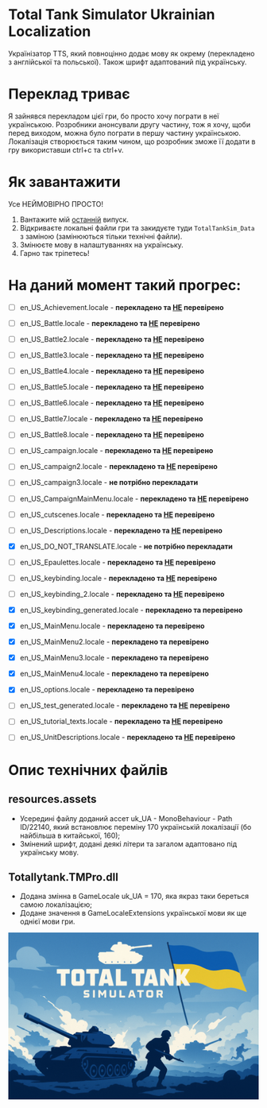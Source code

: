 # Total Tank Simulator Ukrainian Localization
Українізатор TTS, який повноцінно додає мову як окрему (перекладено з англійської та польської). Також шрифт адаптований під українську.
# Переклад триває
Я зайнявся перекладом цієї гри, бо просто хочу пограти в неї українською. Розробники анонсували другу частину, тож я хочу, щоби перед виходом, можна було пограти в першу частину українською. Локалізація створюється таким чином, що розробник зможе її додати в гру використавши ctrl+c та ctrl+v.
# Як завантажити
Усе НЕЙМОВІРНО ПРОСТО!
1. Вантажите мій [останній](https://github.com/KVarnitZ/Total-Tank-Simulator-UA/releases/latest/download/TTS_UA.zip) випуск.
2. Відкриваєте локальні файли гри та закидуєте туди ```TotalTankSim_Data``` з заміною (замінюються тільки технічні файли).
3. Змінюєте мову в налаштуваннях на українську.
4. Гарно так тріпетесь!
# На даний момент такий прогрес:
- [ ] en_US_Achievement.locale - **перекладено та <ins>НЕ</ins> перевірено**

- [ ] en_US_Battle.locale - **перекладено та <ins>НЕ</ins> перевірено**

- [ ] en_US_Battle2.locale - **перекладено та <ins>НЕ</ins> перевірено**

- [ ] en_US_Battle3.locale - **перекладено та <ins>НЕ</ins> перевірено**

- [ ] en_US_Battle4.locale - **перекладено та <ins>НЕ</ins> перевірено**

- [ ] en_US_Battle5.locale - **перекладено та <ins>НЕ</ins> перевірено**

- [ ] en_US_Battle6.locale - **перекладено та <ins>НЕ</ins> перевірено**

- [ ] en_US_Battle7.locale - **перекладено та <ins>НЕ</ins> перевірено**

- [ ] en_US_Battle8.locale - **перекладено та <ins>НЕ</ins> перевірено**

- [ ] en_US_campaign.locale - **перекладено та <ins>НЕ</ins> перевірено**

- [ ] en_US_campaign2.locale - **перекладено та <ins>НЕ</ins> перевірено**

- [ ] en_US_campaign3.locale - **не потрібно перекладати**

- [ ] en_US_CampaignMainMenu.locale - **перекладено та <ins>НЕ</ins> перевірено**

- [ ] en_US_cutscenes.locale - **перекладено та <ins>НЕ</ins> перевірено**

- [ ] en_US_Descriptions.locale - **перекладено та <ins>НЕ</ins> перевірено**

- [x] en_US_DO_NOT_TRANSLATE.locale - **не потрібно перекладати**

- [ ] en_US_Epaulettes.locale - **перекладено та <ins>НЕ</ins> перевірено**

- [ ] en_US_keybinding.locale - **перекладено та <ins>НЕ</ins> перевірено**

- [ ] en_US_keybinding_2.locale - **перекладено та <ins>НЕ</ins> перевірено**

- [x] en_US_keybinding_generated.locale - **перекладено та перевірено**

- [x] en_US_MainMenu.locale - **перекладено та перевірено**

- [x] en_US_MainMenu2.locale - **перекладено та перевірено**

- [x] en_US_MainMenu3.locale - **перекладено та перевірено**

- [x] en_US_MainMenu4.locale - **перекладено та перевірено**

- [x] en_US_options.locale - **перекладено та перевірено**

- [ ] en_US_test_generated.locale - **перекладено та <ins>НЕ</ins> перевірено**

- [ ] en_US_tutorial_texts.locale - **перекладено та <ins>НЕ</ins> перевірено**

- [ ] en_US_UnitDescriptions.locale - **перекладено та <ins>НЕ</ins> перевірено**
# Опис технічних файлів
## resources.assets
- Усередині файлу доданий ассет uk_UA - MonoBehaviour - Path ID/22140, який встановлює переміну 170 українській локалізації (бо найбільша в китайської, 160);
- Змінений шрифт, додані деякі літери та загалом адаптовано під українську мову.
## Totallytank.TMPro.dll
- Додана змінна в GameLocale uk_UA = 170, яка якраз таки береться самою локалізацією;
- Додане значення в GameLocaleExtensions української мови як ще однієї мови гри.

![Contribution guidelines for this project](/TTS.png)
